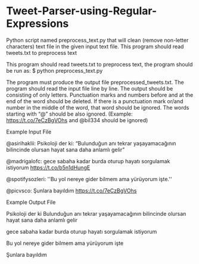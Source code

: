 # Tweet-Parser-using-Regular-Expressions
Python script named preprocess_text.py that will clean (remove non-letter characters) text file in the given input text file. This program should read tweets.txt to preprocess text

This program should read tweets.txt to preprocess text, the program should be run as:
$ python preprocess_text.py

The program must produce the output file preprocessed_tweets.txt. The program should read the input file line by line. The output should be consisting of only letters. Punctuation marks and numbers before and at the end of the word should be deleted.
If there is a punctuation mark or/and number in the middle of the word, that word should be ignored. The words starting with “@” should be also ignored. (Example: https://t.co/7eCzBgVOhs and @bil334 should be ignored)

Example Input File

@asirihaklii: Psikoloji der ki: “Bulunduğun anı tekrar yaşayamacağının bilincinde olursan hayat sana daha anlamlı gelir”

@madrigalofc: gece sabaha kadar burda oturup hayatı sorgulamak istiyorum https://t.co/b5n1dHungE

@spotifysozleri: ''Bu yol nereye gider bilmem ama yürüyorum işte.''

@picvsco: Şunlara bayıldım https://t.co/7eCzBgVOhs

Example Output File

Psikoloji der ki Bulunduğun anı tekrar yaşayamacağının bilincinde olursan hayat sana daha anlamlı gelir

gece sabaha kadar burda oturup hayatı sorgulamak istiyorum

Bu yol nereye gider bilmem ama yürüyorum işte

Şunlara bayıldım
